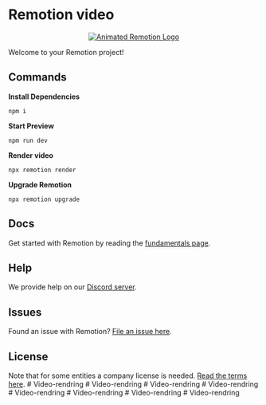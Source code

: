# Remotion video

<p align="center">
  <a href="https://github.com/remotion-dev/logo">
    <picture>
      <source media="(prefers-color-scheme: dark)" srcset="https://github.com/remotion-dev/logo/raw/main/animated-logo-banner-dark.gif">
      <img alt="Animated Remotion Logo" src="https://github.com/remotion-dev/logo/raw/main/animated-logo-banner-light.gif">
    </picture>
  </a>
</p>

Welcome to your Remotion project!

## Commands

**Install Dependencies**

```console
npm i
```

**Start Preview**

```console
npm run dev
```

**Render video**

```console
npx remotion render
```

**Upgrade Remotion**

```console
npx remotion upgrade
```

## Docs

Get started with Remotion by reading the [fundamentals page](https://www.remotion.dev/docs/the-fundamentals).

## Help

We provide help on our [Discord server](https://discord.gg/6VzzNDwUwV).

## Issues

Found an issue with Remotion? [File an issue here](https://github.com/JonnyBurger/remotion/issues/new).

## License

Note that for some entities a company license is needed. [Read the terms here](https://github.com/JonnyBurger/remotion/blob/main/LICENSE.md).
#   V i d e o - r e n d r i n g  
 #   V i d e o - r e n d r i n g  
 #   V i d e o - r e n d r i n g  
 #   V i d e o - r e n d r i n g  
 #   V i d e o - r e n d r i n g  
 #   V i d e o - r e n d r i n g  
 #   V i d e o - r e n d r i n g  
 #   V i d e o - r e n d r i n g  
 